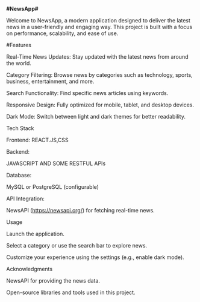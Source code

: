 **#NewsApp#**

Welcome to NewsApp, a modern application designed to deliver the latest news in a user-friendly and engaging way. This project is built with a focus on performance, scalability, and ease of use.

#Features

Real-Time News Updates: Stay updated with the latest news from around the world.

Category Filtering: Browse news by categories such as technology, sports, business, entertainment, and more.

Search Functionality: Find specific news articles using keywords.

Responsive Design: Fully optimized for mobile, tablet, and desktop devices.

Dark Mode: Switch between light and dark themes for better readability.

Tech Stack

Frontend:
REACT.JS,CSS

Backend:

JAVASCRIPT AND SOME RESTFUL APIs


Database:

MySQL or PostgreSQL (configurable)

API Integration:

NewsAPI (https://newsapi.org/) for fetching real-time news.

Usage

Launch the application.

Select a category or use the search bar to explore news.

Customize your experience using the settings (e.g., enable dark mode).



Acknowledgments

NewsAPI for providing the news data.

Open-source libraries and tools used in this project.



